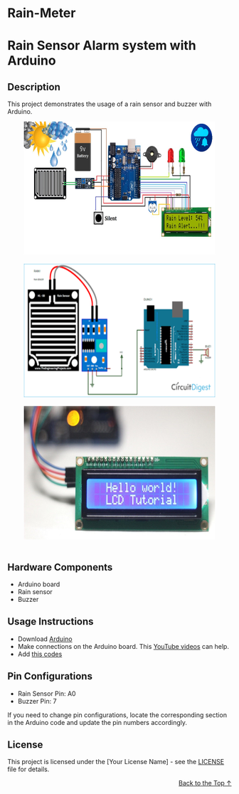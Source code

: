 # Rain-Meter

<a name="readme-top"></a>
# Rain Sensor Alarm system with Arduino

## Description
This project demonstrates the usage of a rain sensor and buzzer with Arduino.
<br/>
<div align="center">
    <img src="schema.jpg" alt="schema" width="430" height="300">
  </a>
  </div>
  <br/>
  <div align="center">
    <img src="circuit diagram.png" alt="circuit-diagram" width="430" height="300">
  </a>
  </div>
  <br/>
   <div align="center">
    <img src="lcd-display.jpg" alt="lcd-display" width="430" height="300">
  </a>
  </div>
  <br/>
  
## Hardware Components
- Arduino board
- Rain sensor
- Buzzer


## Usage Instructions

* Download [Arduino](https://support.arduino.cc/hc/en-us/articles/360019833020-Download-and-install-Arduino-IDE)
* Make connections on the Arduino board. This [YouTube videos](https://www.youtube.com/results?search_query=arduino+rain+sensor) can help. 
* Add [this codes]([https://github.com/yagmurbarank/rain-sensor-with-arduino/blob/main/Arduino-rain-sensor/Arduino-rain-sensor.ino](https://github.com/Darkwarrior247/Rain-Meter/blob/main/Rain-meter/Rain-meter.ino))

## Pin Configurations

- Rain Sensor Pin: A0
- Buzzer Pin: 7

If you need to change pin configurations, locate the corresponding section in the Arduino code and update the pin numbers accordingly.




## License
This project is licensed under the [Your License Name] - see the [LICENSE](LICENSE) file for details.
<br/>
<p align="right"><a href="#readme-top">Back to the Top ↑ </a></p>
